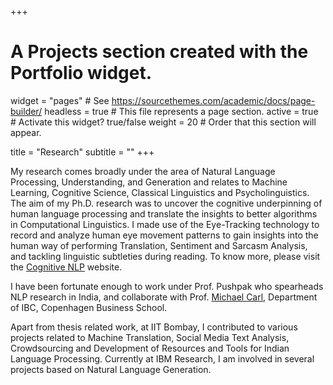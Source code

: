 +++
# A Projects section created with the Portfolio widget.
widget = "pages"  # See https://sourcethemes.com/academic/docs/page-builder/
headless = true  # This file represents a page section.
active = true  # Activate this widget? true/false
weight = 20  # Order that this section will appear.

title = "Research"
subtitle = ""
+++

My research comes broadly under the area of Natural Language Processing, Understanding, and Generation and relates to Machine Learning, Cognitive Science, Classical Linguistics and Psycholinguistics. The aim of my Ph.D. research was to uncover the cognitive underpinning of human language processing and translate the insights to better algorithms in Computational Linguistics. I made use of the Eye-Tracking technology to record and analyze human eye movement patterns to gain insights into the human way of performing Translation, Sentiment and Sarcasm Analysis, and tackling linguistic subtleties during reading. To know more, please visit the [Cognitive NLP](http://www.cfilt.iitb.ac.in/~cognitive-nlp) website.

I have been fortunate enough to work under Prof. Pushpak who spearheads NLP research in India, and collaborate with Prof. [Michael Carl](http://www.cbs.dk/en/research/departments-and-centres/department-of-international-business-communication/staff/mcibc), Department of IBC, Copenhagen Business School.

Apart from thesis related work, at IIT Bombay, I contributed to various projects related to Machine Translation, Social Media Text Analysis, Crowdsourcing and Development of Resources and Tools for Indian Language Processing. Currently at IBM Research, I am involved in several projects based on Natural Language Generation. 
